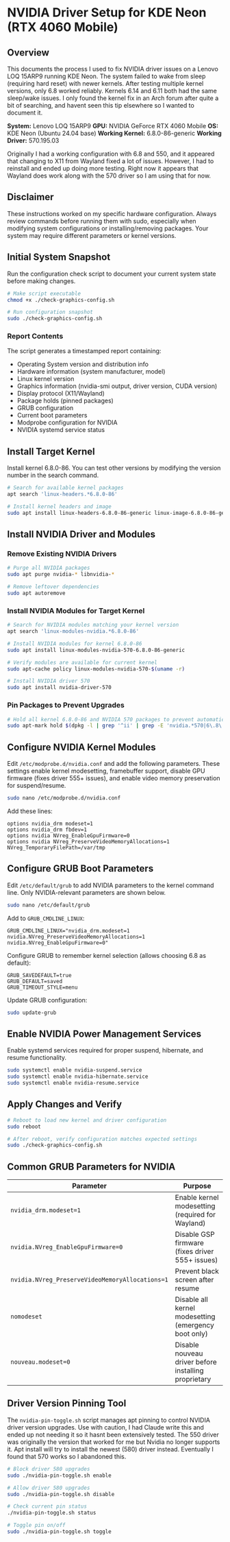 # NVIDIA Driver Setup for KDE Neon (RTX 4060 Mobile)

## Overview

This documents the process I used to fix NVIDIA driver issues on a Lenovo LOQ 15ARP9 running KDE Neon. The system failed to wake from sleep (requiring hard reset) with newer kernels. After testing multiple kernel versions, only 6.8 worked reliably. Kernels 6.14 and 6.11 both had the same sleep/wake issues. I only found the kernel fix in an Arch forum after quite a bit of searching, and havent seen this tip elsewhere so I wanted to document it. 

**System:** Lenovo LOQ 15ARP9
**GPU:** NVIDIA GeForce RTX 4060 Mobile
**OS:** KDE Neon (Ubuntu 24.04 base)
**Working Kernel:** 6.8.0-86-generic
**Working Driver:** 570.195.03


Originally I had a working configuration with 6.8 and 550, and it appeared that changing to X11 from Wayland fixed a lot of issues. However, I had to reinstall and ended up doing more testing. Right now it appears that Wayland does work along with the 570 driver so I am using that for now.

## Disclaimer

These instructions worked on my specific hardware configuration. Always review commands before running them with sudo, especially when modifying system configurations or installing/removing packages. Your system may require different parameters or kernel versions.

## Initial System Snapshot

Run the configuration check script to document your current system state before making changes.

```bash
# Make script executable
chmod +x ./check-graphics-config.sh

# Run configuration snapshot
sudo ./check-graphics-config.sh
```

### Report Contents

The script generates a timestamped report containing:

- Operating System version and distribution info
- Hardware information (system manufacturer, model)
- Linux kernel version
- Graphics information (nvidia-smi output, driver version, CUDA version)
- Display protocol (X11/Wayland)
- Package holds (pinned packages)
- GRUB configuration
- Current boot parameters
- Modprobe configuration for NVIDIA
- NVIDIA systemd service status


## Install Target Kernel

Install kernel 6.8.0-86. You can test other versions by modifying the version number in the search command.

```bash
# Search for available kernel packages
apt search 'linux-headers.*6.8.0-86'

# Install kernel headers and image
sudo apt install linux-headers-6.8.0-86-generic linux-image-6.8.0-86-generic
```

## Install NVIDIA Driver and Modules

### Remove Existing NVIDIA Drivers

```bash
# Purge all NVIDIA packages
sudo apt purge nvidia-* libnvidia-*

# Remove leftover dependencies
sudo apt autoremove
```

### Install NVIDIA Modules for Target Kernel

```bash
# Search for NVIDIA modules matching your kernel version
apt search 'linux-modules-nvidia.*6.8.0-86'

# Install NVIDIA modules for kernel 6.8.0-86
sudo apt install linux-modules-nvidia-570-6.8.0-86-generic

# Verify modules are available for current kernel
sudo apt-cache policy linux-modules-nvidia-570-$(uname -r)

# Install NVIDIA driver 570
sudo apt install nvidia-driver-570
```

### Pin Packages to Prevent Upgrades

```bash
# Hold all kernel 6.8.0-86 and NVIDIA 570 packages to prevent automatic updates
sudo apt-mark hold $(dpkg -l | grep '^ii' | grep -E 'nvidia.*570|6\.8\.0-86' | awk '{print $2}')
```

## Configure NVIDIA Kernel Modules

Edit `/etc/modprobe.d/nvidia.conf` and add the following parameters. These settings enable kernel modesetting, framebuffer support, disable GPU firmware (fixes driver 555+ issues), and enable video memory preservation for suspend/resume.

```bash
sudo nano /etc/modprobe.d/nvidia.conf
```

Add these lines:

```
options nvidia_drm modeset=1
options nvidia_drm fbdev=1
options nvidia NVreg_EnableGpuFirmware=0
options nvidia NVreg_PreserveVideoMemoryAllocations=1 NVreg_TemporaryFilePath=/var/tmp
```

## Configure GRUB Boot Parameters

Edit `/etc/default/grub` to add NVIDIA parameters to the kernel command line. Only NVIDIA-relevant parameters are shown below.

```bash
sudo nano /etc/default/grub
```

Add to `GRUB_CMDLINE_LINUX`:

```
GRUB_CMDLINE_LINUX="nvidia_drm.modeset=1 nvidia.NVreg_PreserveVideoMemoryAllocations=1 nvidia.NVreg_EnableGpuFirmware=0"
```

Configure GRUB to remember kernel selection (allows choosing 6.8 as default):

```
GRUB_SAVEDEFAULT=true
GRUB_DEFAULT=saved
GRUB_TIMEOUT_STYLE=menu
```

Update GRUB configuration:

```bash
sudo update-grub
```

## Enable NVIDIA Power Management Services

Enable systemd services required for proper suspend, hibernate, and resume functionality.

```bash
sudo systemctl enable nvidia-suspend.service
sudo systemctl enable nvidia-hibernate.service
sudo systemctl enable nvidia-resume.service
```

## Apply Changes and Verify

```bash
# Reboot to load new kernel and driver configuration
sudo reboot

# After reboot, verify configuration matches expected settings
sudo ./check-graphics-config.sh
```

## Common GRUB Parameters for NVIDIA

| Parameter | Purpose |
|-----------|---------|
| `nvidia_drm.modeset=1` | Enable kernel modesetting (required for Wayland) |
| `nvidia.NVreg_EnableGpuFirmware=0` | Disable GSP firmware (fixes driver 555+ issues) |
| `nvidia.NVreg_PreserveVideoMemoryAllocations=1` | Prevent black screen after resume |
| `nomodeset` | Disable all kernel modesetting (emergency boot only) |
| `nouveau.modeset=0` | Disable nouveau driver before installing proprietary |

## Driver Version Pinning Tool

The `nvidia-pin-toggle.sh` script manages apt pinning to control NVIDIA driver version upgrades. Use with caution, I had Claude write this and ended up not needing it so it hasnt been extensively tested. The 550 driver was originally the version that worked for me but Nvidia no longer supports it. Apt install will try to install the newest (580) driver instead. Eventually I found that 570 works so I abandoned this.

```bash
# Block driver 580 upgrades
sudo ./nvidia-pin-toggle.sh enable

# Allow driver 580 upgrades
sudo ./nvidia-pin-toggle.sh disable

# Check current pin status
./nvidia-pin-toggle.sh status

# Toggle pin on/off
sudo ./nvidia-pin-toggle.sh toggle
```
